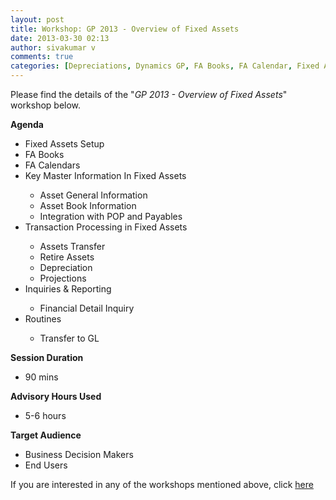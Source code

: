 ```yaml
---
layout: post
title: Workshop: GP 2013 - Overview of Fixed Assets
date: 2013-03-30 02:13
author: sivakumar v
comments: true
categories: [Depreciations, Dynamics GP, FA Books, FA Calendar, Fixed Assets, Projections, Uncategorized, Workshops]
---
```

<p>Please find the details of the "<em>GP 2013 - Overview of Fixed Assets</em>" workshop below.<p><strong>Agenda</strong></p><ul>
<li>Fixed Assets Setup</li>
<li>FA Books</li>
<li>FA Calendars</li>
<li>Key Master Information In Fixed Assets</li>
<ul>
<li>Asset General Information</li>
<li>Asset Book Information</li>
<li>Integration with POP and Payables</li>
</ul>
<li>Transaction Processing in Fixed Assets</li>
<ul>
<li>Assets Transfer</li>
<li>Retire Assets</li>
<li>Depreciation</li>
<li>Projections</li>
</ul>
<li>Inquiries &amp; Reporting</li>
<ul>
<li>Financial Detail Inquiry</li>
</ul>
<li>Routines</li>
<ul>
<li>Transfer to GL</li>
</ul>
</ul><p><strong>Session Duration</strong></p><ul>
<li>90 mins</li>
</ul><p><strong>Advisory Hours Used</strong></p><ul>
<li>5-6 hours</li>
</ul><p><strong>Target Audience</strong></p><ul>
<li>Business Decision Makers</li>
<li>End Users</li>
</ul><p>If you are interested in any of the workshops mentioned above, click&nbsp;<a href="mailto:blog_ptsdynamics@microsoft.com?Subject=Dynamics%20GP%20Workshops%20-%20Registration&amp;Body=PLEASE%20FILL%20IN%20THE%20FOLLOWING%20DETAILS%0A%0AName%3A%0ACompany%20Name%3A%0APartner%20ID%3A%0AContact%20number%3A%0AEmail%20ID%3A%0AProducts%20interested%20in%3A%0ASessions%20interested%20in%3A">here</a></p></p>

